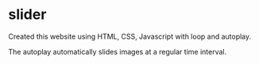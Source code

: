 # slider
Created this website using HTML, CSS, Javascript with loop and autoplay.

The autoplay automatically slides images at a regular time interval.
